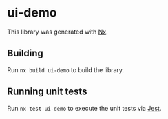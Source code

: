 # ui-demo

This library was generated with [Nx](https://nx.dev).

## Building

Run `nx build ui-demo` to build the library.

## Running unit tests

Run `nx test ui-demo` to execute the unit tests via [Jest](https://jestjs.io).
